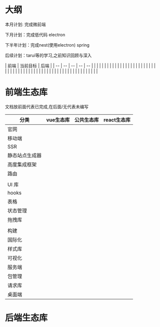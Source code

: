 # 大纲

本月计划: 完成微前端

下月计划：完成低代码 electron

下半年计划：完成nest(使用electron) spring

后续计划：tarui等的学习,之前知识回顾与深入

| 前端 | 当前目标 | 后端 | 
| -- | -- | -- | -- | -- |
|   |   |   |   |   | 
|   |   |   |   |   | 
|   |   |   |   |   | 
|   |   |   |   |   | 
|   |   |   |   |   | 
|   |   |   |   |   | 
|   |   |   |   |   | 
|   |   |   |   |   | 
|   |   |   |   |   | 
|   |   |   |   |   | 


# 前端生态库

文档放前面代表已完成,在后面/无代表未编写

| 分类 | vue生态库 | 公共生态库 | react生态库 | 
| -- | -- | -- | -- |
| 官网 |   |   |   | 
| 移动端 |   |   |   | 
| SSR |   |   |   | 
| 静态站点生成器 |   |   |   | 
| 高度集成框架 |   |   |   | 
| 路由 |   |   |   | 
|   |   |   |   | 
| UI 库 |   |   |   | 
| hooks |   |   |   | 
| 表格 |  |   |   | 
| 状态管理 |   |   |   | 
| 拖拽库 |   |   |   | 
|   |   |   |   | 
| 构建 |   |   |   | 
| 国际化 |   |   |   | 
| 样式库 |   |   |   | 
| 可视化 |   |   |   | 
| 服务端 |   |   |   | 
| 包管理 |   |   |   | 
| 请求库 |   |   |   | 
| 桌面端 |   |   |   | 


# 后端生态库